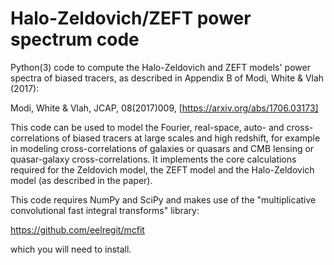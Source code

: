 # Halo-Zeldovich/ZEFT power spectrum code

Python(3) code to compute the Halo-Zeldovich and ZEFT models' power spectra
of biased tracers, as described in Appendix B of Modi, White & Vlah (2017):

Modi, White & Vlah,
JCAP, 08(2017)009, [https://arxiv.org/abs/1706.03173]

This code can be used to model the Fourier, real-space, auto- and
cross-correlations of biased tracers at large scales and high redshift,
for example in modeling cross-correlations of galaxies or quasars
and CMB lensing or quasar-galaxy cross-correlations.  It implements
the core calculations required for the Zeldovich model, the ZEFT model
and the Halo-Zeldovich model (as described in the paper).

This code requires NumPy and SciPy and makes use of the
"multiplicative convolutional fast integral transforms"
library:

https://github.com/eelregit/mcfit

which you will need to install.
